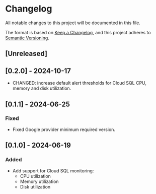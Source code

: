 # Changelog

All notable changes to this project will be documented in this file.

The format is based on [Keep a Changelog](https://keepachangelog.com/en/1.1.0/),
and this project adheres
to [Semantic Versioning](https://semver.org/spec/v2.0.0.html).

## [Unreleased]

## [0.2.0] - 2024-10-17

  - CHANGED: increase default alert thresholds for Cloud SQL CPU, memory and disk utilization.

## [0.1.1] - 2024-06-25

### Fixed

  - Fixed Google provider minimum required version.

## [0.1.0] - 2024-06-19

### Added

  - Add support for Cloud SQL monitoring:
    - CPU utilization
    - Memory utilization
    - Disk utilization
